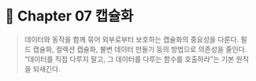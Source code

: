 # 📘 Chapter 07 캡슐화

> 데이터와 동작을 함께 묶어 외부로부터 보호하는 캡슐화의 중요성을 다룬다.
필드 캡슐화, 컬렉션 캡슐화, 불변 데이터 만들기 등의 방법으로 의존성을 줄인다.
“데이터를 직접 다루지 말고, 그 데이터를 다루는 함수를 호출하라”는 기본 원칙을 되새긴다.
